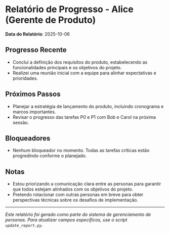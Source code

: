 # Relatório de Progresso - Alice (Gerente de Produto)

**Data do Relatório**: 2025-10-06

## Progresso Recente
- Concluí a definição dos requisitos do produto, estabelecendo as funcionalidades principais e os objetivos do projeto.
- Realizei uma reunião inicial com a equipe para alinhar expectativas e prioridades.

## Próximos Passos
- Planejar a estratégia de lançamento do produto, incluindo cronograma e marcos importantes.
- Revisar o progresso das tarefas P0 e P1 com Bob e Carol na próxima sessão.

## Bloqueadores
- Nenhum bloqueador no momento. Todas as tarefas críticas estão progredindo conforme o planejado.

## Notas
- Estou priorizando a comunicação clara entre as personas para garantir que todos estejam alinhados com os objetivos do projeto.
- Pretendo rotacionar com outras personas em breve para obter perspectivas técnicas sobre os desafios de implementação.

---

*Este relatório foi gerado como parte do sistema de gerenciamento de personas. Para atualizar campos específicos, use o script `update_report.py`.*
